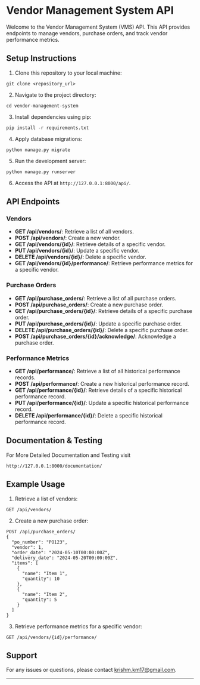 # Vendor Management System API

Welcome to the Vendor Management System (VMS) API. This API provides endpoints to manage vendors, purchase orders, and track vendor performance metrics.

## Setup Instructions

1. Clone this repository to your local machine:

```
git clone <repository_url>
```

2. Navigate to the project directory:

```
cd vendor-management-system
```

3. Install dependencies using pip:

```
pip install -r requirements.txt
```

4. Apply database migrations:

```
python manage.py migrate
```

5. Run the development server:

```
python manage.py runserver
```

6. Access the API at `http://127.0.0.1:8000/api/`.

## API Endpoints

### Vendors

- **GET /api/vendors/**: Retrieve a list of all vendors.
- **POST /api/vendors/**: Create a new vendor.
- **GET /api/vendors/{id}/**: Retrieve details of a specific vendor.
- **PUT /api/vendors/{id}/**: Update a specific vendor.
- **DELETE /api/vendors/{id}/**: Delete a specific vendor.
- **GET /api/vendors/{id}/performance/**: Retrieve performance metrics for a specific vendor.

### Purchase Orders

- **GET /api/purchase_orders/**: Retrieve a list of all purchase orders.
- **POST /api/purchase_orders/**: Create a new purchase order.
- **GET /api/purchase_orders/{id}/**: Retrieve details of a specific purchase order.
- **PUT /api/purchase_orders/{id}/**: Update a specific purchase order.
- **DELETE /api/purchase_orders/{id}/**: Delete a specific purchase order.
- **POST /api/purchase_orders/{id}/acknowledge/**: Acknowledge a purchase order.

### Performance Metrics

- **GET /api/performance/**: Retrieve a list of all historical performance records.
- **POST /api/performance/**: Create a new historical performance record.
- **GET /api/performance/{id}/**: Retrieve details of a specific historical performance record.
- **PUT /api/performance/{id}/**: Update a specific historical performance record.
- **DELETE /api/performance/{id}/**: Delete a specific historical performance record.

## Documentation & Testing

For More Detailed Documentation and Testing visit 
```
http://127.0.0.1:8000/documentation/
```

## Example Usage

1. Retrieve a list of vendors:

```
GET /api/vendors/
```

2. Create a new purchase order:

```
POST /api/purchase_orders/
{
  "po_number": "PO123",
  "vendor": 1,
  "order_date": "2024-05-10T00:00:00Z",
  "delivery_date": "2024-05-20T00:00:00Z",
  "items": [
    {
      "name": "Item 1",
      "quantity": 10
    },
    {
      "name": "Item 2",
      "quantity": 5
    }
  ]
}
```

3. Retrieve performance metrics for a specific vendor:

```
GET /api/vendors/{id}/performance/
```

## Support

For any issues or questions, please contact krishm.km17@gmail.com.

---
